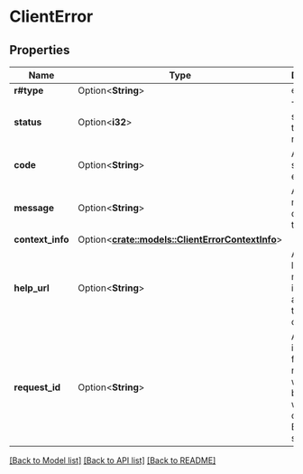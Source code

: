 # ClientError

## Properties

Name | Type | Description | Notes
------------ | ------------- | ------------- | -------------
**r#type** | Option<**String**> | `error` | [optional]
**status** | Option<**i32**> | The HTTP status of the response. | [optional]
**code** | Option<**String**> | A Box-specific error code | [optional]
**message** | Option<**String**> | A short message describing the error. | [optional]
**context_info** | Option<[**crate::models::ClientErrorContextInfo**](ClientError_context_info.md)> |  | [optional]
**help_url** | Option<**String**> | A URL that links to more information about why this error occurred. | [optional]
**request_id** | Option<**String**> | A unique identifier for this response, which can be used when contacting Box support. | [optional]

[[Back to Model list]](../README.md#documentation-for-models) [[Back to API list]](../README.md#documentation-for-api-endpoints) [[Back to README]](../README.md)



